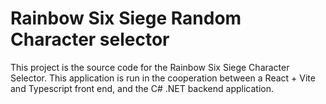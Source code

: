 # Rainbow Six Siege Random Character selector
This project is the source code for the Rainbow Six Siege Character Selector.
This application is run in the cooperation between a React + Vite and Typescript front end, and the C# .NET backend application.
